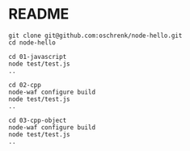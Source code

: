 # README #

	git clone git@github.com:oschrenk/node-hello.git
	cd node-hello
	
	cd 01-javascript
	node test/test.js
	..
	
	cd 02-cpp
	node-waf configure build
	node test/test.js
	..
	
	cd 03-cpp-object
	node-waf configure build
	node test/test.js
	..
